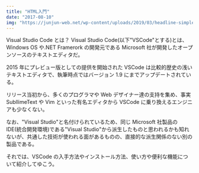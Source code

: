```yaml
---
title: "HTML入門"
date: "2017-08-10"
img: "https://junjun-web.net/wp-content/uploads/2019/03/headline-simple-design-640x336.png"
---
```


Visual Studio Code とは？
Visual Studio Code(以下"VSCode"とする)とは、Windows OS や.NET Framerork の開発元である Microsoft 社が開発したオープンソースのテキストエディタだ。

2015 年にプレビュー版としての提供を開始された VSCode は比較的歴史の浅いテキストエディタで、執筆時点ではバージョン 1.9 にまでアップデートされている。

リリース当初から、多くのプログラマや Web デザイナー達の支持を集め、事実 SubllimeText や Vim といった有名エディタから VSCode に乗り換えるエンジニアも少なくない。

なお、"Visual Studio"と名付けられているため、同じ Microsoft 社製品の IDE(統合開発環境)である"Visual Studio"から派生したものと思われるかも知れないが、共通した技術が使われる面があるものの、直接的な派生関係のない別の製品である。

それでは、VSCode の入手方法やインストール方法、使い方や便利な機能について紹介してゆこう。
